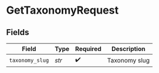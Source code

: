 # GetTaxonomyRequest


## Fields

| Field              | Type               | Required           | Description        |
| ------------------ | ------------------ | ------------------ | ------------------ |
| `taxonomy_slug`    | *str*              | :heavy_check_mark: | Taxonomy slug      |